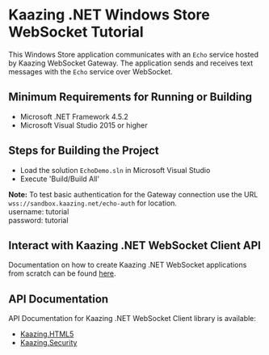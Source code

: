 # Kaazing .NET Windows Store WebSocket Tutorial

This Windows Store application communicates with an `Echo` service hosted by Kaazing WebSocket Gateway. The application sends and receives text messages with the `Echo` service over WebSocket.

## Minimum Requirements for Running or Building

* Microsoft .NET Framework 4.5.2
* Microsoft Visual Studio 2015 or higher

## Steps for Building the Project

* Load the solution `EchoDemo.sln` in Microsoft Visual Studio
* Execute 'Build/Build All'

__Note:__ To test basic authentication for the Gateway connection use the URL `wss://sandbox.kaazing.net/echo-auth` for location. 
</br>
username: tutorial </br>
password: tutorial 
## Interact with Kaazing .NET WebSocket Client API

Documentation on how to create Kaazing .NET WebSocket applications from scratch can be found [here](http://kaazing.com/doc/5.0/websocket_client_docs/dev-dotnet/o_dev_dotnet.html).

## API Documentation

API Documentation for Kaazing .NET WebSocket Client library is available:

* [Kaazing.HTML5](http://kaazing.com/doc/5.0/websocket_client_docs/apidoc/client/dotnet/gateway/html/N_Kaazing_HTML5.htm)
* [Kaazing.Security](http://kaazing.com/doc/5.0/websocket_client_docs/apidoc/client/dotnet/gateway/html/N_Kaazing_Security.htm)
